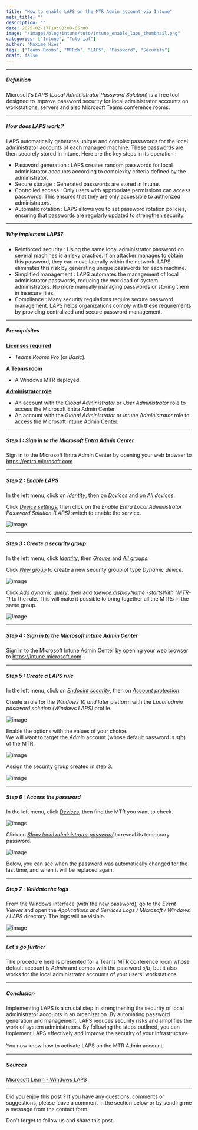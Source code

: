 ```yaml
---
title: "How to enable LAPS on the MTR Admin account via Intune"
meta_title: ""
description: ""
date: 2025-02-17T10:00:00-05:00
image: "/images/blog/intune/tuto/intune_enable_laps_thumbnail.png"
categories: ["Intune", "Tutorial"]
author: "Maxime Hiez"
tags: ["Teams Rooms", "MTRoW", "LAPS", "Password", "Security"]
draft: false
---
```

---

##### Definition
Microsoft's *LAPS* (*Local Administrator Password Solution*) is a free tool designed to improve password security for local administrator accounts on workstations, servers and also Microsoft Teams conference rooms.

---

##### How does LAPS work ?
LAPS automatically generates unique and complex passwords for the local administrator accounts of each managed machine. These passwords are then securely stored in Intune. Here are the key steps in its operation :
- Password generation : LAPS creates random passwords for local administrator accounts according to complexity criteria defined by the administrator.
- Secure storage : Generated passwords are stored in Intune.
- Controlled access : Only users with appropriate permissions can access passwords. This ensures that they are only accessible to authorized administrators.
- Automatic rotation : LAPS allows you to set password rotation policies, ensuring that passwords are regularly updated to strengthen security.

---

##### Why implement LAPS?
- Reinforced security : Using the same local administrator password on several machines is a risky practice. If an attacker manages to obtain this password, they can move laterally within the network. LAPS eliminates this risk by generating unique passwords for each machine.
- Simplified management : LAPS automates the management of local administrator passwords, reducing the workload of system administrators. No more manually managing passwords or storing them in insecure files.
- Compliance : Many security regulations require secure password management. LAPS helps organizations comply with these requirements by providing centralized and secure password management.

---

##### Prerequisites
**<u>Licenses required</u>**
- *Teams Rooms Pro* (or *Basic*).

**<u>A Teams room</u>**
- A Windows MTR deployed.

**<u>Administrator role</u>**
- An account with the *Global Administrator* or *User Administrator* role to access the Microsoft Entra Admin Center.
- An account with the *Global Administrator* or *Intune Administrator* role to access the Microsoft Intune Admin Center.

---

##### Step 1 : Sign in to the Microsoft Entra Admin Center
Sign in to the Microsoft Entra Admin Center by opening your web browser to https://entra.microsoft.com.

---

##### Step 2 : Enable LAPS
In the left menu, click on *<u>Identity</u>*, then on *<u>Devices</u>* and on *<u>All devices</u>*.

Click *<u>Device settings</u>*, then click on the *Enable Entra Local Administrator Password Solution (LAPS)* switch to enable the service.

![image](/images/blog/intune/tuto/intune_enable_laps_001.png)

---

##### Step 3 : Create a security group
In the left menu, click *<u>Identity</u>*, then *<u>Groups</u>* and *<u>All groups</u>*.

Click *<u>New group</u>* to create a new security group of type *Dynamic device*.

![image](/images/blog/intune/tuto/intune_enable_laps_002.png)

Click *<u>Add dynamic query</u>*, then add *(device.displayName -startsWith "MTR-")* to the rule. This will make it possible to bring together all the MTRs in the same group.

![image](/images/blog/intune/tuto/intune_enable_laps_003.png)

---

##### Step 4 : Sign in to the Microsoft Intune Admin Center
Sign in to the Microsoft Intune Admin Center by opening your web browser to https://intune.microsoft.com.

---

##### Step 5 : Create a LAPS rule
In the left menu, click on *<u>Endpoint security</u>*, then on *<u>Account protection</u>*.

Create a rule for the *Windows 10 and later* platform with the *Local admin password solution (Windows LAPS)* profile.

![image](/images/blog/intune/tuto/intune_enable_laps_004.png)

Enable the options with the values ​​of your choice.<br />
We will want to target the *Admin* account (whose default password is *sfb*) of the MTR.

![image](/images/blog/intune/tuto/intune_enable_laps_005.png)

Assign the security group created in step 3.

![image](/images/blog/intune/tuto/intune_enable_laps_006.png)

---

##### Step 6 : Access the password
In the left menu, click *<u>Devices</u>*, then find the MTR you want to check.

![image](/images/blog/intune/tuto/intune_enable_laps_007.png)

Click on *<u>Show local administrator password</u>* to reveal its temporary password.

![image](/images/blog/intune/tuto/intune_enable_laps_008.png)

Below, you can see when the password was automatically changed for the last time, and when it will be replaced again.

---

##### Step 7 : Validate the logs
From the Windows interface (with the new password), go to the *Event Viewer* and open the *Applications and Services Logs / Microsoft / Windows / LAPS* directory. The logs will be visible.

![image](/images/blog/intune/tuto/intune_enable_laps_009.png)

---

##### Let's go further
The procedure here is presented for a Teams MTR conference room whose default account is *Admin* and comes with the password *sfb*, but it also works for the local administrator accounts of your users' workstations.

---

##### Conclusion
Implementing LAPS is a crucial step in strengthening the security of local administrator accounts in an organization. By automating password generation and management, LAPS reduces security risks and simplifies the work of system administrators. By following the steps outlined, you can implement LAPS effectively and improve the security of your infrastructure.<br/><br/>
You now know how to activate LAPS on the MTR Admin account.

---

##### Sources
[Microsoft Learn - Windows LAPS](https://learn.microsoft.com/en-us/windows-server/identity/laps/laps-overview)

---


Did you enjoy this post ? If you have any questions, comments or suggestions, please leave a comment in the section below or by sending me a message from the contact form.

Don't forget to follow us and share this post.